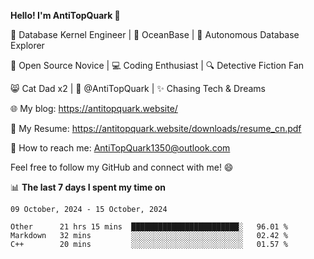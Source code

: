 
**Hello! I'm AntiTopQuark 👋**

🔧 Database Kernel Engineer | 🌊 OceanBase | 🤖 Autonomous Database Explorer

🌱 Open Source Novice | 💻 Coding Enthusiast | 🔍 Detective Fiction Fan

😸 Cat Dad x2 | 🎉 @AntiTopQuark | ✨ Chasing Tech & Dreams

🌐 My blog: https://antitopquark.website/

📄 My Resume: https://antitopquark.website/downloads/resume_cn.pdf

📧 How to reach me: AntiTopQuark1350@outlook.com

Feel free to follow my GitHub and connect with me! 😄

📊 **The last 7 days I spent my time on** 

<!--START_SECTION:waka-->
```text
09 October, 2024 - 15 October, 2024

Other      21 hrs 15 mins  ████████████████████████░   96.01 % 
Markdown   32 mins         ░░░░░░░░░░░░░░░░░░░░░░░░░   02.42 % 
C++        20 mins         ░░░░░░░░░░░░░░░░░░░░░░░░░   01.57 %
```
<!--END_SECTION:waka-->


